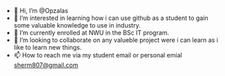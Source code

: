 - 👋 Hi, I’m @Opzalas
- 👀 I’m interested in learning how i can use github as a student to gain some valuable knowledge to use in industry.
- 🌱 I’m currently enrolled at NWU in the BSc IT program.
- 💞️ I’m looking to collaborate on any valueble project were i can learn as i like to learn new things.
- 📫 How to reach me via my student email or personal emial sherm807@gmail.com

<!---
Opzalas/Opzalas is a ✨ special ✨ repository because its `README.md` (this file) appears on your GitHub profile.
You can click the Preview link to take a look at your changes.
--->
